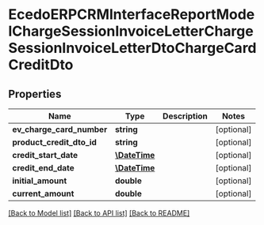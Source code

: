 # EcedoERPCRMInterfaceReportModelChargeSessionInvoiceLetterChargeSessionInvoiceLetterDtoChargeCardCreditDto

## Properties
Name | Type | Description | Notes
------------ | ------------- | ------------- | -------------
**ev_charge_card_number** | **string** |  | [optional] 
**product_credit_dto_id** | **string** |  | [optional] 
**credit_start_date** | [**\DateTime**](\DateTime.md) |  | [optional] 
**credit_end_date** | [**\DateTime**](\DateTime.md) |  | [optional] 
**initial_amount** | **double** |  | [optional] 
**current_amount** | **double** |  | [optional] 

[[Back to Model list]](../README.md#documentation-for-models) [[Back to API list]](../README.md#documentation-for-api-endpoints) [[Back to README]](../README.md)



